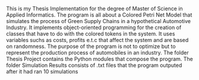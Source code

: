This is my Thesis Implementation for the degree of Master of Science in Applied Informatics.
The program is all about a Colored Petri Net Model that simulates the process of Green Supply Chains in a hypothetical Automotive Industry. It implements object-oriented programming for the creation of classes that have to do with the colored tokens in the system. It uses variables suchs as costs, profits e.t.c that affect the system and are based on randomness. The purpose of the program is not to optimize but to represent the production process of automobiles in an industry. The folder Thesis Project contains the Python modules that compose the program. The folder Simulation Results consists of .txt files that the program outputed after it had ran 10 simulations
 
